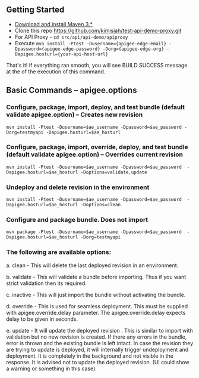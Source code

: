 ## Getting Started
- [Download and install Maven 3.*](http://maven.apache.org/download.cgi)
- Clone this repo https://github.com/kimisiah/test-api-demo-proxy.git
- For API Proxy - ```cd src/api/api-demo/apiproxy```
- Execute ```mvn install -Ptest -Dusername={apigee-edge-email} -Dpassword={apigee-edge-password} -Dorg={apigee-edge-org} -Dapigee.hosturl={your-api-host-url}```

That's it! If everything ran smooth, you will see BUILD SUCCESS message at the of the execution of this command.

## Basic Commands – apigee.options

### Configure, package, import, deploy, and test bundle (default validate apigee.option) – Creates new revision

```mvn install -Ptest -Dusername=$ae_username -Dpassword=$ae_password -Dorg=testmyapi -Dapigee.hosturl=$ae_hosturl```

### Configure, package, import, override, deploy, and test bundle (default validate apigee.option) – Overrides current revision

```mvn install -Ptest -Dusername=$ae_username -Dpassword=$ae_password  -Dapigee.hosturl=$ae_hosturl -Doptions=validate,update```

### Undeploy and delete revision in the environment

```mvn install -Ptest -Dusername=$ae_username -Dpassword=$ae_password  -Dapigee.hosturl=$ae_hosturl -Doptions=clean```

### Configure and package bundle. Does not import

```mvn package -Ptest -Dusername=$ae_username -Dpassword=$ae_password  -Dapigee.hosturl=$ae_hosturl -Dorg=testmyapi```

### The following are available options:
a. clean - This will delete the last deployed revision in an environment.

b. validate - This will validate a bundle before importing. Thus if you want strict validation then its required.

c. inactive - This will just import the bundle without activating the bundle.

d. override - This is used for seamless deployment. This must be supplied with apigee.override.delay parameter. The apigee.override.delay expects delay to be given in seconds.

e. update - It will update the deployed revision .  This is similar to import with validation but no new revision is created. If there any errors in the bundle, error is thrown and the existing bundle is left intact. In case the revision they are trying to update is deployed, it will internally trigger undeployment and deployment. It is completely in the background and not visible in the response. It is advised not to update the deployed revision. (UI could show a warning or something in this case).